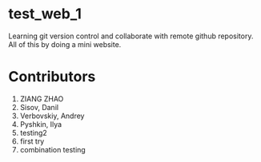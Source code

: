 # test_web_1
Learning git version control and collaborate with remote github repository. All of this by doing a mini website. 
# Contributors
   1. ZIANG ZHAO
   2. Sisov, Danil
   3. Verbovskiy, Andrey
   4. Pyshkin, Ilya
   5. testing2
   6. first try
   7. combination testing


